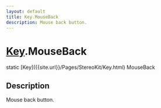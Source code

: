 ```yaml
---
layout: default
title: Key.MouseBack
description: Mouse back button.
---
```

# [Key]({{site.url}}/Pages/StereoKit/Key.html).MouseBack

<div class='signature' markdown='1'>
static [Key]({{site.url}}/Pages/StereoKit/Key.html) MouseBack
</div>

## Description
Mouse back button.


